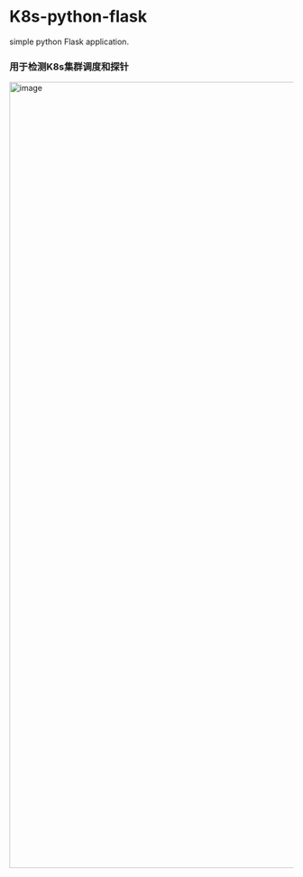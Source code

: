 # K8s-python-flask
simple python Flask application.
### 用于检测K8s集群调度和探针
<img width="1394" alt="image" src="https://github.com/AIMWLI/k8s-python-app/assets/31265254/ebe04f68-bf7b-45d4-9907-7b18302665c0">
